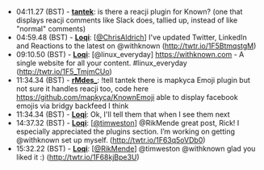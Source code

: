 * <a id="04:11.27">04:11.27 (BST)</a> - __[tantek](https://github.com/tantek)__: is there a reacji plugin for Known? (one that displays reacji comments like Slack does, tallied up, instead of like "normal" comments)
* <a id="04:59.48">04:59.48 (BST)</a> - __[Loqi](https://github.com/Loqi)__: [<a href="https://twitter.com/ChrisAldrich">@ChrisAldrich</a>] I've updated Twitter, LinkedIn and Reactions to the latest on @withknown (http://twtr.io/1F5BtmqstgM)
* <a id="09:10.50">09:10.50 (BST)</a> - __[Loqi](https://github.com/Loqi)__: [@linux_everyday] https://withknown.com - A single website for all your content.  #linux_everyday (http://twtr.io/1F5_TmjmCUo)
* <a id="11:34.34">11:34.34 (BST)</a> - __[rMdes_](https://github.com/rMdes_)__: !tell tantek there is mapkyca Emoji plugin but not sure it handles reacji too, code here https://github.com/mapkyca/KnownEmoji able to display facebook emojis via bridgy backfeed I think
* <a id="11:34.34">11:34.34 (BST)</a> - __[Loqi](https://github.com/Loqi)__: Ok, I'll tell them that when I see them next
* <a id="14:37.32">14:37.32 (BST)</a> - __[Loqi](https://github.com/Loqi)__: [<a href="https://twitter.com/timweston">@timweston</a>] @RikMende great post, Rick! I especially appreciated the plugins section. I’m working on getting @withknown set up myself. (http://twtr.io/1F63q5oVDb0)
* <a id="15:32.22">15:32.22 (BST)</a> - __[Loqi](https://github.com/Loqi)__: [<a href="https://twitter.com/RikMende">@RikMende</a>] @timweston @withknown glad you liked it :) (http://twtr.io/1F68kjBpe3U)
